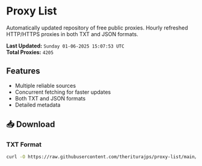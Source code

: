 # Proxy List

Automatically updated repository of free public proxies. Hourly refreshed HTTP/HTTPS proxies in both TXT and JSON formats.

**Last Updated:** `Sunday 01-06-2025 15:07:53 UTC`  
**Total Proxies:** `4205`

## Features
- Multiple reliable sources
- Concurrent fetching for faster updates
- Both TXT and JSON formats
- Detailed metadata

## 📥 Download

### TXT Format
```bash
curl -O https://raw.githubusercontent.com/theriturajps/proxy-list/main/proxies.txt